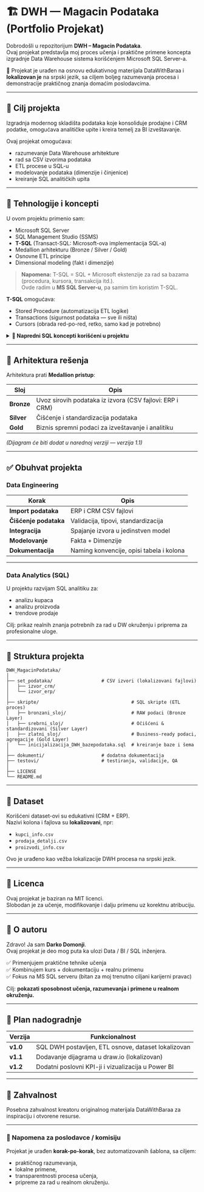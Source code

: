 # 🏗️ DWH — Magacin Podataka (Portfolio Projekat)

Dobrodošli u repozitorijum **DWH – Magacin Podataka**.  
Ovaj projekat predstavlja moj proces učenja i praktične primene koncepta izgradnje Data Warehouse sistema korišćenjem Microsoft SQL Server-a.

📌 Projekat je urađen na osnovu edukativnog materijala DataWithBaraa i **lokalizovan je** na srpski jezik, sa ciljem boljeg razumevanja procesa i demonstracije praktičnog znanja domaćim poslodavcima.

---

## 🎯 Cilj projekta

Izgradnja modernog skladišta podataka koje konsoliduje prodajne i CRM podatke, omogućava analitičke upite i kreira temelj za BI izveštavanje.

Ovaj projekat omogućava:
- razumevanje Data Warehouse arhitekture
- rad sa CSV izvorima podataka
- ETL procese u SQL-u
- modelovanje podataka (dimenzije i činjenice)
- kreiranje SQL analitičkih upita

---

## 🧠 Tehnologije i koncepti

U ovom projektu primenio sam:

- Microsoft SQL Server  
- SQL Management Studio (SSMS)
- **T-SQL** (Transact-SQL: Microsoft-ova implementacija SQL-a)
- Medallion arhitekturu (Bronze / Silver / Gold)
- Osnovne ETL principe
- Dimensional modeling (fakt i dimenzije)

> **Napomena:** T-SQL = SQL + Microsoft ekstenzije za rad sa bazama (procedura, kursora, transakcija itd.).  
> Ovde radim u **MS SQL Server-u**, pa samim tim koristim T-SQL.

**T-SQL** omogućava:
- Stored Procedure (automatizacija ETL logike)
- Transactions (sigurnost podataka — sve ili ništa)
- Cursors (obrada red-po-red, retko, samo kad je potrebno)

<details>
<summary><strong>🧩 Napredni SQL koncepti korišćeni u projektu</strong></summary>
<br>

Ovaj projekat uključuje korišćenje SQL funkcionalnosti tipičnih za realna Data Warehouse okruženja.

### ✅ Stored Procedure
Koriste se za automatizaciju ETL procesa i čuvanje poslovne logike.

Primer izvršavanja procedure:

> sql
>  | *EXEC etl_ucitaj_podatke_u_srebrni_sloj;* |


</details>

---
## 🧱 Arhitektura rešenja

Arhitektura prati **Medallion pristup**:

| Sloj | Opis |
|---|---|
| **Bronze** | Uvoz sirovih podataka iz izvora (CSV fajlovi: ERP i CRM) |
| **Silver** | Čišćenje i standardizacija podataka |
| **Gold** | Biznis spremni podaci za izveštavanje i analitiku |

*(Dijagram će biti dodat u narednoj verziji — verzija 1.1)*

---

## ✅ Obuhvat projekta

### Data Engineering

| Korak | Opis |
|---|---|
**Import podataka** | ERP i CRM CSV fajlovi  
**Čišćenje podataka** | Validacija, tipovi, standardizacija  
**Integracija** | Spajanje izvora u jedinstven model  
**Modelovanje** | Fakta + Dimenzije  
**Dokumentacija** | Naming konvencije, opisi tabela i kolona  

---

### Data Analytics (SQL)

U projektu razvijam SQL analitiku za:

- analizu kupaca  
- analizu proizvoda  
- trendove prodaje  

Cilj: prikaz realnih znanja potrebnih za rad u DW okruženju i priprema za profesionalne uloge.

---

## 📂 Struktura projekta

```text
DWH_MagacinPodataka/
│
├── set_podataka/                  # CSV izvori (lokalizovani fajlovi)
│   ├── izvor_crm/
│   └── izvor_erp/
│
├── skripte/                                  # SQL skripte (ETL proces)
│   ├── bronzani_sloj/                        # RAW podaci (Bronze Layer)
│   ├── srebrni_sloj/                         # Očišćeni & standardizovani (Silver Layer)
│   ├── zlatni_sloj/                          # Business-ready podaci, agregacije (Gold Layer)
│   └── inicijalizacija_DWH_bazepodataka.sql  # kreiranje baze i šema
│
├── dokumenti/                     # dodatna dokumentacija
├── testovi/                       # testiranja, validacije, QA
│
├── LICENSE
└── README.md
```

---

## 🧪 Dataset

Korišćeni dataset-ovi su edukativni (CRM + ERP).  
Nazivi kolona i fajlova su **lokalizovani**, npr:

- `kupci_info.csv`
- `prodaja_detalji.csv`
- `proizvodi_info.csv`

Ovo je urađeno kao vežba lokalizacije DWH procesa na srpski jezik.

---

## 📜 Licenca

Ovaj projekat je baziran na MIT licenci.  
Slobodan je za učenje, modifikovanje i dalju primenu uz korektnu atribuciju.

---

## 👤 O autoru

Zdravo! Ja sam **Darko Domonji**.  
Ovaj projekat je deo mog puta ka ulozi Data / BI / SQL inženjera.

✅ Primenjujem praktične tehnike učenja  
✅ Kombinujem kurs + dokumentaciju + realnu primenu  
✅ Fokus na MS SQL serveru (bitan za moj trenutno ciljani karijerni pravac)  

Cilj: **pokazati sposobnost učenja, razumevanja i primene u realnom okruženju.**

---

## 🧭 Plan nadogradnje

| Verzija | Funkcionalnost |
|---|---|
**v1.0** | SQL DWH postavljen, ETL osnove, dataset lokalizovan  
**v1.1** | Dodavanje dijagrama u draw.io (lokalizovan)  
**v1.2** | Dodatni poslovni KPI-ji i vizualizacija u Power BI  

---

## 🤝 Zahvalnost

Posebna zahvalnost kreatoru originalnog materijala DataWithBaraa za inspiraciju i otvorene resurse.

---

### 📝 Napomena za poslodavce / komisiju

Projekat je urađen **korak-po-korak**, bez automatizovanih šablona, sa ciljem:

- praktičnog razumevanja,
- lokalne primene,
- transparentnosti procesa učenja,
- pripreme za rad u realnom okruženju.


